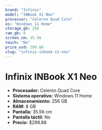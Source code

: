 ```yaml
---
brand: "Infinix"
model: "INBook X1 Neo"
processor: "Celeron Quad Core"
os: "Windows 11 Home"
storage_gb: 256
ram_gb: 8
screen_cm: 35.56
touch: "No"
price_usd: 299.88
slug: "infinix-inbook-x1-neo"
---
```


# Infinix INBook X1 Neo

- **Procesador:** Celeron Quad Core
- **Sistema operativo:** Windows 11 Home
- **Almacenamiento:** 256 GB
- **RAM:** 8 GB
- **Pantalla:** 35.56 cm
- **Pantalla táctil:** No
- **Precio:** $299.88
